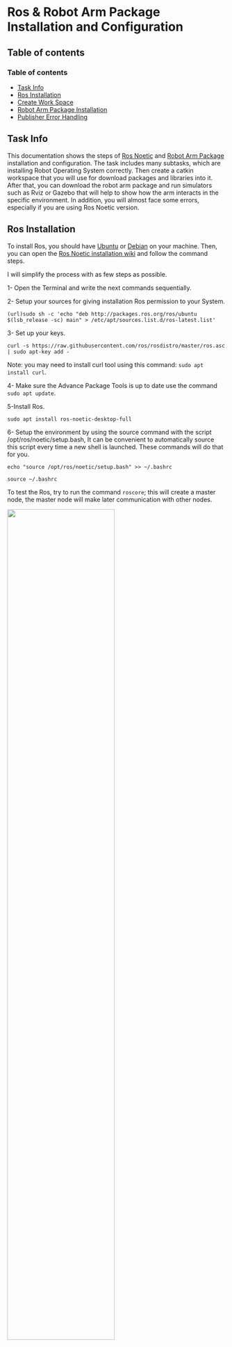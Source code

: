 # Ros & Robot Arm Package Installation and Configuration
## Table of contents
### Table of contents
* [Task Info](#task-info)
* [Ros Installation](#Ros-Installation)
* [Create Work Space ](#Create-Work-Space )
* [Robot Arm Package Installation ](#Robot-Arm-Package-Installation )
* [Publisher Error Handling](#Publisher-Error-Handling )

## Task Info
This documentation shows the steps of [Ros Noetic](http://wiki.ros.org/noetic/Installation) and [Robot Arm Package](https://github.com/smart-methods/arduino_robot_arm_gripper) installation and configuration. The task includes many subtasks, which are installing Robot Operating System correctly. Then create a catkin workspace that you will use for download packages and libraries into it. After that, you can download the robot arm package and run simulators such as Rviz or Gazebo that will help to show how the arm interacts in the specific environment. In addition, you will almost face some errors, especially if you are using Ros Noetic version.


## Ros Installation
To install Ros, you should have [Ubuntu](http://wiki.ros.org/noetic/Installation/Ubuntu) or [Debian](http://wiki.ros.org/noetic/Installation/Debian) on your machine. Then, you can open the [Ros Noetic installation wiki](http://wiki.ros.org/noetic/Installation/Ubuntu) and follow the command steps.

I will simplify the process with as few steps as possible.

1- Open the Terminal and write the next commands sequentially.

2- Setup your sources for giving installation Ros permission to your System.

``(url)sudo sh -c 'echo "deb http://packages.ros.org/ros/ubuntu $(lsb_release -sc) main" > /etc/apt/sources.list.d/ros-latest.list'``

3- Set up your keys.

``curl -s https://raw.githubusercontent.com/ros/rosdistro/master/ros.asc | sudo apt-key add -``

Note: you may need to install curl tool using this command: ``sudo apt install curl``.

4- Make sure the Advance Package Tools is up to date use the command ``sudo apt update``.

5-Install Ros.

``sudo apt install ros-noetic-desktop-full``

6- Setup the environment by using the source command with the script /opt/ros/noetic/setup.bash, It can be convenient to automatically source this script every time a new shell is launched. These commands will do that for you.

``echo "source /opt/ros/noetic/setup.bash" >> ~/.bashrc``

``source ~/.bashrc``

To test the Ros, try to run the command ``roscore``; this will create a master node, the master node will make later communication with other nodes.


<img src="https://user-images.githubusercontent.com/86131920/122996010-03b91500-d3b3-11eb-96db-bb730bc9f5db.png" width=70% height=70%>


## Create Work Space

A catkin workspace is a directory (folder) in which you can create or modify existing catkin packages. The catkin structure simplifies the build and installation process for your ROS packages.

1- Before create and build a catkin workspace, you should source your environment by applying the command.

``$ source /opt/ros/noetic/setup.bash.``

2- Create a catkin workspace.

The next command creates a directory for your workspace and the catkin_make command is a convenience tool for working with catkin workspaces. Running it the first time in your workspace, it will create a CMakeLists.txt link in your 'src' folder.

``$ mkdir -p ~/catkin_ws/src``

``$ cd ~/catkin_ws/``

``$ catkin_make``

Your catkin workspace will look like this :

<img src="https://user-images.githubusercontent.com/86131920/122997623-df5e3800-d3b4-11eb-82c6-a4d913da64e3.png" width=90% height=90%>


## Robot Arm Package Installation

First, you need to install dependencies into your workspace, so make sure to change the directory to catkin-ws.
Then follow the next steps for downloading and setup the robot arm packages.

1- Install packages from [smart-methods/arduino_robot_arm_gripper](https://github.com/smart-methods/arduino_robot_arm_gripper)  inside the src file in your workspace.
git clone https://github.com/smart-methods/arduino_robot_arm_gripper

2- Make sure you installed all these packages depending on your Ros version. These commands install the simulation and control packages that are needed to run the robot arm on Gazebo or Rivs and control with joints. Joint state publisher is one of the ROS packages that is commonly used to interact with each joint of the robot.

``$ sudo apt-get install ros-melodic-moveit``

``$ sudo apt-get install ros-melodic-joint-state-publisher ros-melodic-joint-state-publisher-gui``

``$ sudo apt-get install ros-melodic-gazebo-ros-control joint-state-publisher``

``$ sudo apt-get install ros-melodic-ros-controllers ros-melodic-ros-control``


3- To run the robot arm package on the simulator and control with joints, use the next command.

 ``roslaunch arm_pkg check_motors.launch``

That's command run the arm_pkg check_motors.launch, which opens the Rviz simulator and joint_state_publisher interface.




<img src="https://user-images.githubusercontent.com/86131920/123090747-2d188600-d431-11eb-8f89-71dbba4c3fc3.png" width=90% height=90%>




You can use  joint_state_publisher_gui to relocate and rotate the joints, each slider control with a different joint.






<img src="https://user-images.githubusercontent.com/86131920/123091402-f727d180-d431-11eb-94b9-31ca8f86a574.png" width=90% height=90%>





<img src="https://user-images.githubusercontent.com/86131920/123091490-132b7300-d432-11eb-9552-ac654c26af88.png" width=90% height=90%>







## Publisher Error Handling

If you are working on the Ros Neotic version, you may get a publisher error message while you are running the command ``$ roslaunch arm_pkg check_motors.launch ``.






<img src="https://user-images.githubusercontent.com/86131920/123092208-e9bf1700-d432-11eb-8a48-70e6fa33ecde.png" width=90% height=90%>



If you got this error, that's mean the publisher node name is different from type. To solve this problem, follow the next steps:

1- Open the file check_motors.launch from the directory ``catkin_ws/src/arduino_robot_arm_gripper/arm_pkg/launch/check_motors.launch``.
Notice the type of the node is "state_publisher " while the node name and package name is  "robot_state_publisher."





<img src="https://user-images.githubusercontent.com/86131920/123096214-8683b380-d437-11eb-81ed-de114e0b6d5f.png" width=90% height=90%>


2- All you need to do is change the type to the same node name, "robot_state_publisher."



<img src="https://user-images.githubusercontent.com/86131920/123096550-e2e6d300-d437-11eb-8df9-aef0c5a5b293.png" width=90% height=90%>



3- Save the file, then run the command.

``$ roslaunch arm_pkg check_motors.launch ``




<img src="https://user-images.githubusercontent.com/86131920/123097099-73251800-d438-11eb-80ee-9663e818c0ae.png" width=90% height=90%>




You handled the error message, and the publisher is working well ! 


